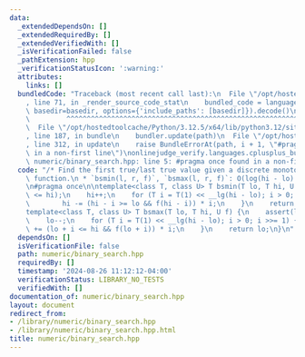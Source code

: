 ```yaml
---
data:
  _extendedDependsOn: []
  _extendedRequiredBy: []
  _extendedVerifiedWith: []
  _isVerificationFailed: false
  _pathExtension: hpp
  _verificationStatusIcon: ':warning:'
  attributes:
    links: []
  bundledCode: "Traceback (most recent call last):\n  File \"/opt/hostedtoolcache/Python/3.12.5/x64/lib/python3.12/site-packages/onlinejudge_verify/documentation/build.py\"\
    , line 71, in _render_source_code_stat\n    bundled_code = language.bundle(stat.path,\
    \ basedir=basedir, options={'include_paths': [basedir]}).decode()\n          \
    \         ^^^^^^^^^^^^^^^^^^^^^^^^^^^^^^^^^^^^^^^^^^^^^^^^^^^^^^^^^^^^^^^^^^^^^^^^^^^^^^^^^\n\
    \  File \"/opt/hostedtoolcache/Python/3.12.5/x64/lib/python3.12/site-packages/onlinejudge_verify/languages/cplusplus.py\"\
    , line 187, in bundle\n    bundler.update(path)\n  File \"/opt/hostedtoolcache/Python/3.12.5/x64/lib/python3.12/site-packages/onlinejudge_verify/languages/cplusplus_bundle.py\"\
    , line 312, in update\n    raise BundleErrorAt(path, i + 1, \"#pragma once found\
    \ in a non-first line\")\nonlinejudge_verify.languages.cplusplus_bundle.BundleErrorAt:\
    \ numeric/binary_search.hpp: line 5: #pragma once found in a non-first line\n"
  code: "/* Find the first true/last true value given a discrete monotonic boolean\
    \ function.\n * `bsmin(l, r, f)`, `bsmax(l, r, f)`: O(log(hi - lo) * T_f)\n */\n\
    \n#pragma once\n\ntemplate<class T, class U> T bsmin(T lo, T hi, U f) {\n    assert(lo\
    \ <= hi);\n    hi++;\n    for (T i = T(1) << __lg(hi - lo); i > 0; i >>= 1) {\n\
    \        hi -= (hi - i >= lo && f(hi - i)) * i;\n    }\n    return hi;\n}\n\n\
    template<class T, class U> T bsmax(T lo, T hi, U f) {\n    assert(lo <= hi);\n\
    \    lo--;\n    for (T i = T(1) << __lg(hi - lo); i > 0; i >>= 1) {\n        lo\
    \ += (lo + i <= hi && f(lo + i)) * i;\n    }\n    return lo;\n}\n"
  dependsOn: []
  isVerificationFile: false
  path: numeric/binary_search.hpp
  requiredBy: []
  timestamp: '2024-08-26 11:12:12-04:00'
  verificationStatus: LIBRARY_NO_TESTS
  verifiedWith: []
documentation_of: numeric/binary_search.hpp
layout: document
redirect_from:
- /library/numeric/binary_search.hpp
- /library/numeric/binary_search.hpp.html
title: numeric/binary_search.hpp
---
```

